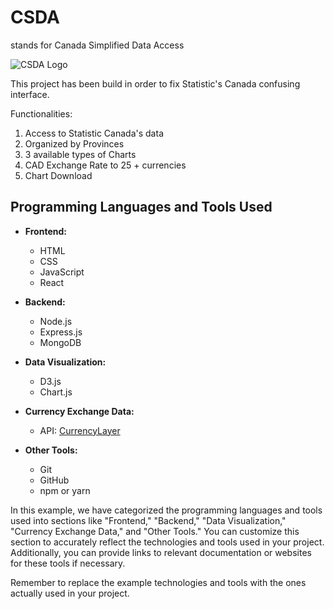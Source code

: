 # CSDA
stands for Canada Simplified Data Access

![CSDA Logo](https://i.ibb.co/x73RYdN/csda.png)

This project has been build in order to fix Statistic's Canada confusing interface.

Functionalities:

1. Access to Statistic Canada's data
2. Organized by Provinces
3. 3 available types of Charts
4. CAD Exchange Rate to 25 + currencies
5. Chart Download

## Programming Languages and Tools Used

- **Frontend:**
  - HTML
  - CSS
  - JavaScript
  - React

- **Backend:**
  - Node.js
  - Express.js
  - MongoDB

- **Data Visualization:**
  - D3.js
  - Chart.js

- **Currency Exchange Data:**
  - API: [CurrencyLayer](https://example.com/currencylayer)
  
- **Other Tools:**
  - Git
  - GitHub
  - npm or yarn

In this example, we have categorized the programming languages and tools used into sections like "Frontend," "Backend," "Data Visualization," "Currency Exchange Data," and "Other Tools." You can customize this section to accurately reflect the technologies and tools used in your project. Additionally, you can provide links to relevant documentation or websites for these tools if necessary.

Remember to replace the example technologies and tools with the ones actually used in your project.





